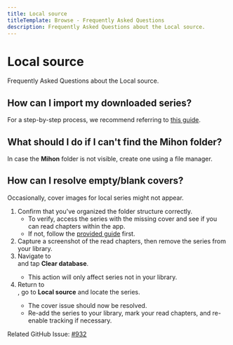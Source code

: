 ```yaml
---
title: Local source
titleTemplate: Browse - Frequently Asked Questions
description: Frequently Asked Questions about the Local source.
---
```


# Local source
Frequently Asked Questions about the Local source.

## How can I import my downloaded series?
For a step-by-step process, we recommend referring to [this guide](/docs/guides/local-source/).

## What should I do if I can't find the Mihon folder?
In case the **Mihon** folder is not visible, create one using a file manager.

## How can I resolve empty/blank covers?
Occasionally, cover images for local series might not appear.

1. Confirm that you've organized the folder structure correctly.
   * To verify, access the series with the missing cover and see if you can read chapters within the app.
   * If not, follow the [provided guide](/docs/guides/local-source/#folder-structure) first.
1. Capture a screenshot of the read chapters, then remove the series from your library.
1. Navigate to <nav to="advanced"> and tap **Clear database**.
   * This action will only affect series not in your library.
2. Return to <nav to="sources">, go to **Local source** and locate the series.
   * The cover issue should now be resolved.
   * Re-add the series to your library, mark your read chapters, and re-enable tracking if necessary.

Related GitHub Issue: [#932](https://git.mihon.dev/tachiyomi/tachiyomi/issues/932)
